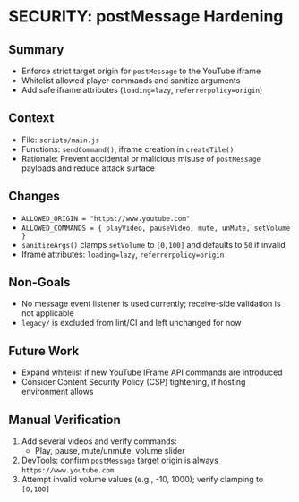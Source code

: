 # SECURITY: postMessage Hardening

## Summary
- Enforce strict target origin for `postMessage` to the YouTube iframe
- Whitelist allowed player commands and sanitize arguments
- Add safe iframe attributes (`loading=lazy`, `referrerpolicy=origin`)

## Context
- File: `scripts/main.js`
- Functions: `sendCommand()`, iframe creation in `createTile()`
- Rationale: Prevent accidental or malicious misuse of `postMessage` payloads and reduce attack surface

## Changes
- `ALLOWED_ORIGIN = "https://www.youtube.com"`
- `ALLOWED_COMMANDS = { playVideo, pauseVideo, mute, unMute, setVolume }`
- `sanitizeArgs()` clamps `setVolume` to `[0,100]` and defaults to `50` if invalid
- Iframe attributes: `loading=lazy`, `referrerpolicy=origin`

## Non-Goals
- No message event listener is used currently; receive-side validation is not applicable
- `legacy/` is excluded from lint/CI and left unchanged for now

## Future Work
- Expand whitelist if new YouTube IFrame API commands are introduced
- Consider Content Security Policy (CSP) tightening, if hosting environment allows

## Manual Verification
1. Add several videos and verify commands:
   - Play, pause, mute/unmute, volume slider
2. DevTools: confirm `postMessage` target origin is always `https://www.youtube.com`
3. Attempt invalid volume values (e.g., -10, 1000); verify clamping to `[0,100]`
